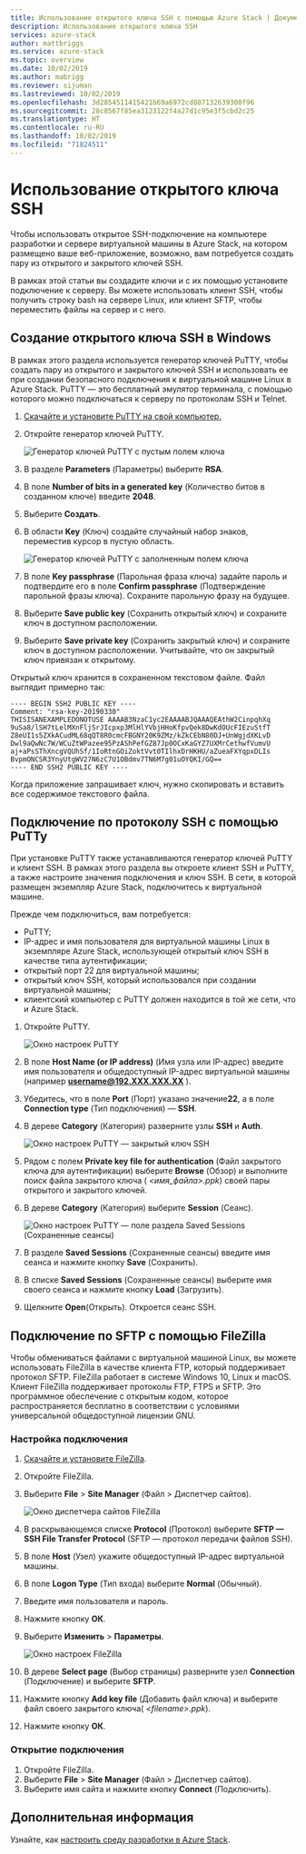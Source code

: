 ```yaml
---
title: Использование открытого ключа SSH с помощью Azure Stack | Документация Майкрософт
description: Использование открытого ключа SSH
services: azure-stack
author: mattbriggs
ms.service: azure-stack
ms.topic: overview
ms.date: 10/02/2019
ms.author: mabrigg
ms.reviewer: sijuman
ms.lastreviewed: 10/02/2019
ms.openlocfilehash: 3d2854511415421b69a6972cd807132639300f96
ms.sourcegitcommit: 28c8567f85ea3123122f4a27d1c95e3f5cbd2c25
ms.translationtype: HT
ms.contentlocale: ru-RU
ms.lasthandoff: 10/02/2019
ms.locfileid: "71824511"
---
```

# <a name="use-an-ssh-public-key"></a>Использование открытого ключа SSH

Чтобы использовать открытое SSH-подключение на компьютере разработки и сервере виртуальной машины в Azure Stack, на котором размещено ваше веб-приложение, возможно, вам потребуется создать пару из открытого и закрытого ключей SSH. 

В рамках этой статьи вы создадите ключи и с их помощью установите подключение к серверу. Вы можете использовать клиент SSH, чтобы получить строку bash на сервере Linux, или клиент SFTP, чтобы переместить файлы на сервер и с него.

## <a name="create-an-ssh-public-key-on-windows"></a>Создание открытого ключа SSH в Windows

В рамках этого раздела используется генератор ключей PuTTY, чтобы создать пару из открытого и закрытого ключей SSH и использовать ее при создании безопасного подключения к виртуальной машине Linux в Azure Stack. PuTTY — это бесплатный эмулятор терминала, с помощью которого можно подключаться к серверу по протоколам SSH и Telnet.

1. [Скачайте и установите PuTTY на свой компьютер.](https://www.chiark.greenend.org.uk/~sgtatham/putty/latest.html)

1. Откройте генератор ключей PuTTY.

    ![Генератор ключей PuTTY с пустым полем ключа](media/azure-stack-dev-start-howto-ssh-public-key/001-putty-key-gen-start.png)

1. В разделе **Parameters** (Параметры) выберите **RSA**.

1. В поле **Number of bits in a generated key** (Количество битов в созданном ключе) введите **2048**.  

1. Выберите **Создать**.

1. В области **Key** (Ключ) создайте случайный набор знаков, переместив курсор в пустую область.

    ![Генератор ключей PuTTY с заполненным полем ключа](media/azure-stack-dev-start-howto-ssh-public-key/002-putty-key-gen-result.png)

1. В поле **Key passphrase** (Парольная фраза ключа) задайте пароль и подтвердите его в поле **Confirm passphrase** (Подтверждение парольной фразы ключа). Сохраните парольную фразу на будущее.

1. Выберите **Save public key** (Сохранить открытый ключ) и сохраните ключ в доступном расположении.

1. Выберите **Save private key** (Сохранить закрытый ключ) и сохраните ключ в доступном расположении. Учитывайте, что он закрытый ключ привязан к открытому.

Открытый ключ хранится в сохраненном текстовом файле. Файл выглядит примерно так:

```text  
---- BEGIN SSH2 PUBLIC KEY ----
Comment: "rsa-key-20190330"
THISISANEXAMPLEDONOTUSE AAAAB3NzaC1yc2EAAAABJQAAAQEAthW2CinpqhXq
9uSa8/lSH7tLelMXnFljSrJIcpxp3MlHlYVbjHHoKfpvQek8DwKdOUcFIEzuStfT
Z8eUI1s5ZXkACudML68qQT8R0cmcFBGNY20K9ZMz/kZkCEbN80DJ+UnWgjdXKLvD
Dwl9aQwNc7W/WCuZtWPazee95PzAShPefGZ87Jp0OCxKaGYZ7UXMrCethwfVumvU
aj+aPsSThXncgVQUhSf/1IoRtnGOiZoktVvt0TIlhxDrHKHU/aZueaFXYqpxDLIs
BvpmONCSR3YnyUtgWV27N6zC7U1OBdmv7TN6M7g01uOYQKI/GQ==
---- END SSH2 PUBLIC KEY ----
```

Когда приложение запрашивает ключ, нужно скопировать и вставить все содержимое текстового файла.

## <a name="connect-with-ssh-by-using-putty"></a>Подключение по протоколу SSH с помощью PuTTy

При установке PuTTY также устанавливаются генератор ключей PuTTY и клиент SSH. В рамках этого раздела вы откроете клиент SSH и PuTTY, а также настроите значения подключения и ключ SSH. В сети, в которой размещен экземпляр Azure Stack, подключитесь к виртуальной машине.

Прежде чем подключиться, вам потребуется:
- PuTTY;
- IP-адрес и имя пользователя для виртуальной машины Linux в экземпляре Azure Stack, использующей открытый ключ SSH в качестве типа аутентификации;
- открытый порт 22 для виртуальной машины;
- открытый ключ SSH, который использовался при создании виртуальной машины;
- клиентский компьютер с PuTTY должен находится в той же сети, что и Azure Stack.

1. Откройте PuTTY.

    ![Окно настроек PuTTY](media/azure-stack-dev-start-howto-ssh-public-key/002-putty-connect.png)

2. В поле **Host Name (or IP address)** (Имя узла или IP-адрес) введите имя пользователя и общедоступный IP-адрес виртуальной машины (например **username@192.XXX.XXX.XX** ). 
3. Убедитесь, что в поле **Port** (Порт) указано значение**22**, а в поле **Connection type** (Тип подключения) — **SSH**.
4. В дереве **Category** (Категория) разверните узлы **SSH** и **Auth**.

    ![Окно настроек PuTTY — закрытый ключ SSH](media/azure-stack-dev-start-howto-ssh-public-key/002-putty-set-private-key.png)

5. Рядом с полем **Private key file for authentication** (Файл закрытого ключа для аутентификации) выберите **Browse** (Обзор) и выполните поиск файла закрытого ключа ( *\<имя_файла>.ppk*) своей пары открытого и закрытого ключей.
6. В дереве **Category** (Категория) выберите **Session** (Сеанс).

    ![Окно настроек PuTTY — поле раздела Saved Sessions (Сохраненные сеансы)](media/azure-stack-dev-start-howto-ssh-public-key/003-puTTY-save-session.png)

7. В разделе **Saved Sessions** (Сохраненные сеансы) введите имя сеанса и нажмите кнопку **Save** (Сохранить).
8. В списке **Saved Sessions** (Сохраненные сеансы) выберите имя своего сеанса и нажмите кнопку **Load** (Загрузить).
9. Щелкните **Open**(Открыть). Откроется сеанс SSH.

## <a name="connect-with-sftp-with-filezilla"></a>Подключение по SFTP с помощью FileZilla

Чтобы обмениваться файлами с виртуальной машиной Linux, вы можете использовать FileZilla в качестве клиента FTP, который поддерживает протокол SFTP. FileZilla работает в системе Windows 10, Linux и macOS. Клиент FileZilla поддерживает протоколы FTP, FTPS и SFTP. Это программное обеспечение с открытым кодом, которое распространяется бесплатно в соответствии с условиями универсальной общедоступной лицензии GNU.

### <a name="set-your-connection"></a>Настройка подключения

1. [Скачайте и установите FileZilla](https://filezilla-project.org/download.php).
1. Откройте FileZilla.
1. Выберите **File** > **Site Manager** (Файл > Диспетчер сайтов).

    ![Окно диспетчера сайтов FileZilla](media/azure-stack-dev-start-howto-ssh-public-key/005-filezilla-file-manager.png)

1. В раскрывающемся списке **Protocol** (Протокол) выберите **SFTP — SSH File Transfer Protocol** (SFTP — протокол передачи файлов SSH).
1. В поле **Host** (Узел) укажите общедоступный IP-адрес виртуальной машины.
1. В поле **Logon Type** (Тип входа) выберите **Normal** (Обычный).
1. Введите имя пользователя и пароль.
1. Нажмите кнопку **ОК**.
1. Выберите **Изменить** > **Параметры**.

    ![Окно настроек FileZilla](media/azure-stack-dev-start-howto-ssh-public-key/006-filezilla-add-private-key.png)

1. В дереве **Select page** (Выбор страницы) разверните узел **Connection** (Подключение) и выберите **SFTP**.
1. Нажмите кнопку **Add key file** (Добавить файл ключа) и выберите файл своего закрытого ключа( *\<filename>.ppk*).
1. Нажмите кнопку **ОК**.

### <a name="open-your-connection"></a>Открытие подключения

1. Откройте FileZilla.
1. Выберите **File** > **Site Manager** (Файл > Диспетчер сайтов).
1. Выберите имя сайта и нажмите кнопку **Connect** (Подключить).

## <a name="next-steps"></a>Дополнительная информация

Узнайте, как [настроить среду разработки в Azure Stack](azure-stack-dev-start.md).
